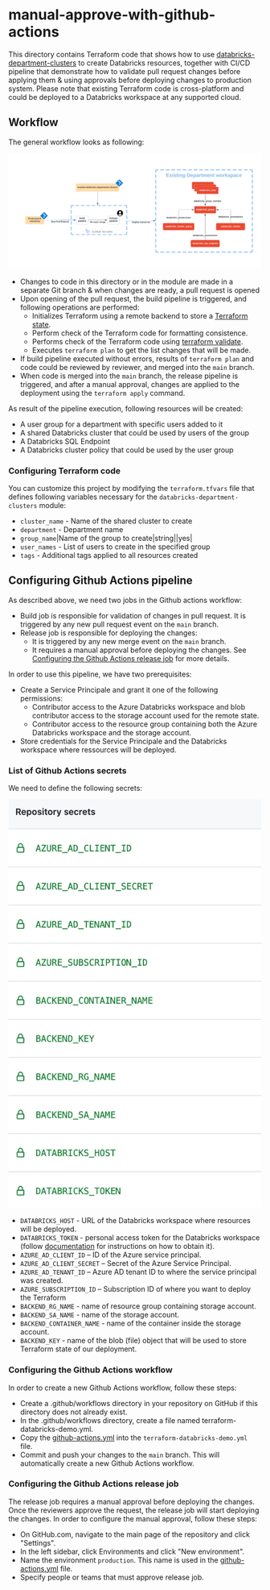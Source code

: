 # manual-approve-with-github-actions

This directory contains Terraform code that shows how to use [databricks-department-clusters](../../modules/databricks-department-clusters) to create Databricks resources, together with CI/CD pipeline that demonstrate how to validate pull request changes before applying them & using approvals before deploying changes to production system.  Please note that existing Terraform code is cross-platform and could be deployed to a Databricks workspace at any supported cloud.

## Workflow

The general workflow looks as following:

![Workflow](https://raw.githubusercontent.com/databricks/terraform-databricks-examples/main/cicd-pipelines/manual-approve-with-github-actions/images/terraform-databricks-pipeline-github-actions.png?raw=true)

* Changes to code in this directory or in the module are made in a separate Git branch & when changes are ready, a pull request is opened
* Upon opening of the pull request, the build pipeline is triggered, and following operations are performed:
  * Initializes Terraform using a remote backend to store a [Terraform state](https://www.terraform.io/language/state).
  * Perform check of the Terraform code for formatting consistence.
  * Performs check of the Terraform code using [terraform validate](https://www.terraform.io/cli/commands/validate).
  * Executes `terraform plan` to get the list changes that will be made.
* If build pipeline executed without errors, results of `terraform plan` and code could be reviewed by reviewer, and merged into the `main` branch.
* When code is merged into the `main` branch, the release pipeline is triggered, and after a manual approval, changes are applied to the deployment using the `terraform apply` command.

As result of the pipeline execution, following resources will be created:

* A user group for a department with specific users added to it
* A shared Databricks cluster that could be used by users of the group
* A Databricks SQL Endpoint
* A Databricks cluster policy that could be used by the user group


### Configuring Terraform code

You can customize this project by modifying the `terraform.tfvars` file that defines following variables necessary for the `databricks-department-clusters` module:

* `cluster_name` - Name of the shared cluster to create
* `department` - Department name
* `group_name`|Name of the group to create|string||yes|
* `user_names` - List of users to create in the specified group
* `tags` - Additional tags applied to all resources created

## Configuring Github Actions pipeline

As described above, we need two jobs in the Github actions workflow:

* Build job is responsible for validation of changes in pull request. It is triggered by any new pull request event on the `main` branch.
* Release job is responsible for deploying the changes:
  * It is triggered by any new merge event on the `main` branch.
  * It requires a manual approval before deploying the changes. See [Configuring the Github Actions release job](#configuring-the-github-actions-release-job) for more details.

In order to use this pipeline, we have two prerequisites:

* Create a Service Principale and grant it one of the following permissions:
  * Contributor access to the Azure Databricks workspace and blob contributor access to the storage account used for the remote state. 
  * Contributor access to the resource group containing both the Azure Databricks workspace and the storage account. 
* Store credentials for the Service Principale and the Databricks workspace where ressources will be deployed.

### List of Github Actions secrets

We need to define the following secrets:

![Secrets](https://raw.githubusercontent.com/databricks/terraform-databricks-examples/main/cicd-pipelines/manual-approve-with-github-actions/images/github-actions-secrets.png?raw=true)

* `DATABRICKS_HOST` - URL of the Databricks workspace where resources will be deployed.
* `DATABRICKS_TOKEN` - personal access token for the Databricks workspace (follow [documentation](https://docs.databricks.com/dev-tools/api/latest/authentication.html) for instructions on how to obtain it).
* `AZURE_AD_CLIENT_ID` – ID of the Azure service principal.
* `AZURE_AD_CLIENT_SECRET` – Secret of the Azure Service Principal.
* `AZURE_AD_TENANT_ID` – Azure AD tenant ID to where the service principal was created.
* `AZURE_SUBSCRIPTION_ID` – Subscription ID of where you want to deploy the Terraform
* `BACKEND_RG_NAME` - name of resource group containing storage account.
* `BACKEND_SA_NAME` - name of the storage account.
* `BACKEND_CONTAINER_NAME` - name of the container inside the storage account.
* `BACKEND_KEY` - name of the blob (file) object that will be used to store Terraform state of our deployment.


### Configuring the Github Actions workflow 

In order to create a new Github Actions workflow, follow these steps:

* Create a .github/workflows directory in your repository on GitHub if this directory does not already exist.
* In the .github/workflows directory, create a file named terraform-databricks-demo.yml.
* Copy the [github-actions.yml](github-actions.yml) into the ``terraform-databricks-demo.yml`` file.
* Commit and push your changes to the `main` branch. This will automatically create a new Github Actions workflow. 


### Configuring the Github Actions release job

The release job requires a manual approval before deploying the changes. Once the reviewers approve the request, the release job will start deploying the changes.
In order to configure the manual approval, follow these steps:

* On GitHub.com, navigate to the main page of the repository and click "Settings".
* In the left sidebar, click Environments and click "New environment".
* Name the environment `production`. This name is used in the [github-actions.yml](github-actions.yml) file.
* Specify people or teams that must approve release job.
